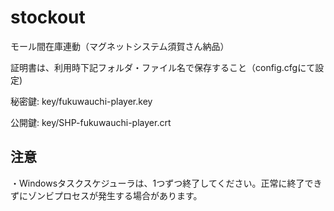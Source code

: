 # stockout
モール間在庫連動（マグネットシステム須賀さん納品）

証明書は、利用時下記フォルダ・ファイル名で保存すること（config.cfgにて設定)


秘密鍵: key/fukuwauchi-player.key

公開鍵: key/SHP-fukuwauchi-player.crt

## 注意
・Windowsタスクスケジューラは、1つずつ終了してください。正常に終了できずにゾンビプロセスが発生する場合があります。